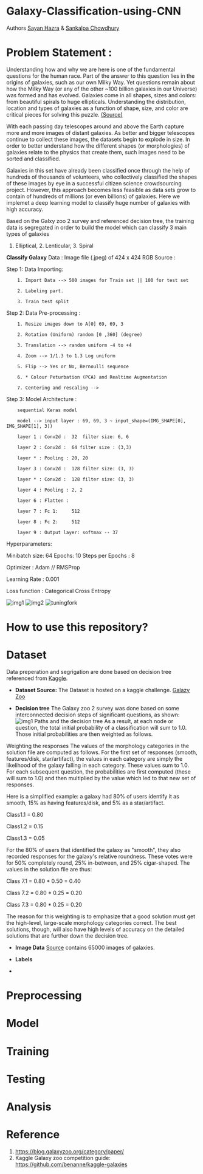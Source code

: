 # **Galaxy-Classification-using-CNN**

Authors [Sayan Hazra](https://github.com/sayan0506) & [Sankalpa Chowdhury](https://github.com/sankalpachowdhury)


# Problem Statement :
Understanding how and why we are here is one of the fundamental questions for the human race. Part of the answer to this question lies in the origins of galaxies, such as our own Milky Way. Yet questions remain about how the Milky Way (or any of the other ~100 billion galaxies in our Universe) was formed and has evolved. Galaxies come in all shapes, sizes and colors: from beautiful spirals to huge ellipticals. Understanding the distribution, location and types of galaxies as a function of shape, size, and color are critical pieces for solving this puzzle. [(Source)](https://www.kaggle.com/c/galaxy-zoo-the-galaxy-challenge/overview/description)

With each passing day telescopes around and above the Earth capture more and more images of distant galaxies. As better and bigger telescopes continue to collect these images, the datasets begin to explode in size. In order to better understand how the different shapes (or morphologies) of galaxies relate to the physics that create them, such images need to be sorted and classified.

Galaxies in this set have already been classified once through the help of hundreds of thousands of volunteers, who collectively classified the shapes of these images by eye in a successful citizen science crowdsourcing project. However, this approach becomes less feasible as data sets grow to contain of hundreds of millions (or even billions) of galaxies. Here we implemet a deep learning model to classify huge number of galaxies with high accuracy. 

Based on the Galxy zoo 2 survey and referenced decision tree, the training data is segregated in order to build the model which can classify 3 main types of galaxies
1. Elliptical, 2. Lenticular, 3. Spiral

**Classify Galaxy**
Data : Image file (.jpeg) of 424 x 424 RGB
Source : 

Step 1: Data Importing:  

        1. Import Data --> 500 images for Train set || 100 for test set
        
        2. Labeling part.
        
        3. Train test split

Step 2: Data Pre-processing :

        1. Resize images down to A[0] 69, 69, 3
        
        2. Rotation (Uniform) random [0 ,360] (degree)
        
        3. Translation --> random uniform -4 to +4
        
        4. Zoom --> 1/1.3 to 1.3 Log uniform
        
        5. Flip --> Yes or No, Bernoulli sequence
        
        6. * Colour Peturbation (PCA) and Realtime Augmentation
        
        7. Centering and rescaling --> 
        
Step 3: Model Architecture :

        sequential Keras model
        
        model --> input layer : 69, 69, 3 ~ input_shape=(IMG_SHAPE[0], IMG_SHAPE[1], 3))
        
        layer 1 : Conv2d :  32  filter size: 6, 6
        
        layer 2 : Conv2d :  64 filter size : (3,3)
        
        layer * : Pooling : 20, 20
        
        layer 3 : Conv2d :  128 filter size: (3, 3)
        
        layer * : Conv2d :  128 filter size: (3, 3)
        
        layer 4 : Pooling : 2, 2
        
        layer 6 : Flatten : 
        
        layer 7 : Fc 1:     512
        
        layer 8 : Fc 2:     512
        
        layer 9 : Output layer: softmax -- 37 
        
        
   
Hyperparameters: 

Minibatch size: 64
Epochs: 10
Steps per Epochs : 8

Optimizer : Adam // RMSProp

Learning Rate : 0.001

Loss function : Categorical Cross Entropy


![img1](Images/Decisiontree.PNG)
![img2](Images/Decisiontree2.PNG)
![tuningfork](Images/hubble_t.jpg)

# **How to use this repository?**

# **Dataset**
Data preperation and segrigation are done based on decision tree referenced from [Kaggle](https://www.kaggle.com/c/galaxy-zoo-the-galaxy-challenge/overview/the-galaxy-zoo-decision-tree).

* **Dataset Source:** 
The Dataset is hosted on a kaggle challenge. [Galazy Zoo](https://www.kaggle.com/c/galaxy-zoo-the-galaxy-challenge/data)

* **Decision tree**
The Galaxy zoo 2 survey was done based on some interconnected decision steps of significant questions, as shown: 
![img1](Images/Decisiontree.PNG)
Paths and the decision tree
As a result, at each node or question, the total initial probability of a classification will sum to 1.0. Those initial probabilities are then weighted as follows.

Weighting the responses
The values of the morphology categories in the solution file are computed as follows. For the first set of responses (smooth, features/disk, star/artifact), the values in each category are simply the likelihood of the galaxy falling in each category. These values sum to 1.0. For each subsequent question, the probabilities are first computed (these will sum to 1.0) and then multiplied by the value which led to that new set of responses. 

Here is a simplified example: a galaxy had 80% of users identify it as smooth, 15% as having features/disk, and 5% as a star/artifact.

Class1.1 = 0.80

Class1.2 = 0.15

Class1.3 = 0.05

For the 80% of users that identified the galaxy as "smooth", they also recorded responses for the galaxy's relative roundness. These votes were for 50% completely round, 25% in-between, and 25% cigar-shaped. The values in the solution file are thus:

Class 7.1 = 0.80 * 0.50 = 0.40

Class 7.2 = 0.80 * 0.25 = 0.20

Class 7.3 = 0.80 * 0.25 = 0.20

The reason for this weighting is to emphasize that a good solution must get the high-level, large-scale morphology categories correct. The best solutions, though, will also have high levels of accuracy on the detailed solutions that are further down the decision tree.


* **Image Data** [Source](https://www.kaggle.com/c/galaxy-zoo-the-galaxy-challenge/data?select=images_training_rev1.zip) contains 65000 images of galaxies.

* **Labels**

* 

# **Preprocessing**

# **Model**

# **Training**

# **Testing**

# **Analysis**

# **Reference**
1. https://blog.galaxyzoo.org/category/paper/
2. Kaggle Galaxy zoo competition guide: https://github.com/benanne/kaggle-galaxies
